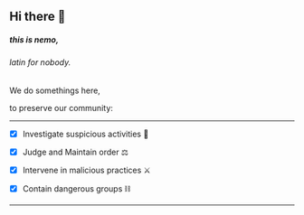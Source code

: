 ## Hi there 👋

##### this is nemo,

###### latin for nobody.

We do somethings here,

to preserve our community:

---

- [x] Investigate suspicious activities 🔭
  
- [x] Judge and Maintain order ⚖️
  

- [x] Intervene in malicious practices ⚔️
  

- [x] Contain dangerous groups ⛓️
  

---

